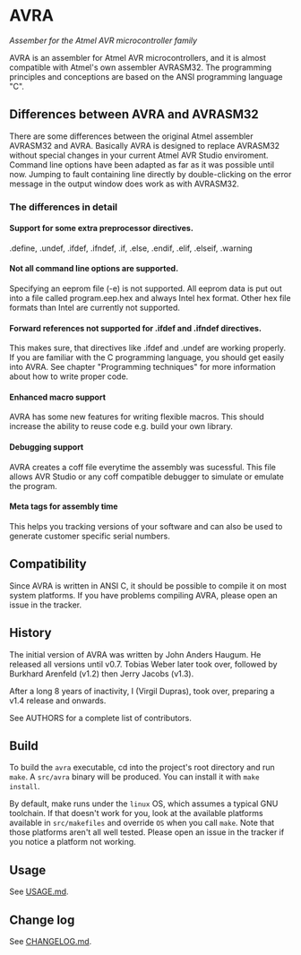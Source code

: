 # AVRA

*Assember for the Atmel AVR microcontroller family*

AVRA is an assembler for Atmel AVR microcontrollers, and it is almost
compatible with Atmel's own assembler AVRASM32. The programming
principles and conceptions are based on the ANSI programming language "C".

## Differences between AVRA and AVRASM32

There are some differences between the original Atmel assembler AVRASM32 and
AVRA. Basically AVRA is designed to replace AVRASM32 without special changes in
your current Atmel AVR Studio enviroment.  Command line options have been
adapted as far as it was possible until now. Jumping to fault containing line
directly by double-clicking on the error message in the output window does work
as with AVRASM32.

### The differences in detail

#### Support for some extra preprocessor directives.

.define, .undef, .ifdef, .ifndef, .if, .else, .endif, .elif, .elseif, .warning

#### Not all command line options are supported. 

Specifying an eeprom file (-e) is not supported. All eeprom data is
put out into a file called program.eep.hex and always Intel hex
format. Other hex file formats than Intel are currently not supported.

#### Forward references not supported for .ifdef and .ifndef directives.

This makes sure, that directives like .ifdef and .undef are working 
properly. If you are familiar with the C programming language, you
should get easily into AVRA. See chapter "Programming techniques" for
more information about how to write proper code.

#### Enhanced macro support

AVRA has some new features for writing flexible macros. This should
increase the ability to reuse code e.g. build your own library.

#### Debugging support

AVRA creates a coff file everytime the assembly was sucessful. This
file allows AVR Studio or any coff compatible debugger to simulate
or emulate the program.

#### Meta tags for assembly time

This helps you tracking versions of your software and can also be
used to generate customer specific serial numbers.

## Compatibility

Since AVRA is written in ANSI C, it should be possible to compile it on
most system platforms. If you have problems compiling AVRA, please open an
issue in the tracker.

## History

The initial version of AVRA was written by John Anders Haugum. He released
all versions until v0.7. Tobias Weber later took over, followed by Burkhard
Arenfeld (v1.2) then Jerry Jacobs (v1.3).

After a long 8 years of inactivity, I (Virgil Dupras), took over, preparing a
v1.4 release and onwards.

See AUTHORS for a complete list of contributors.

## Build

To build the `avra` executable, cd into the project's root directory and run
`make`. A `src/avra` binary will be produced. You can install it with `make
install`.

By default, make runs under the `linux` OS, which assumes a typical GNU
toolchain. If that doesn't work for you, look at the available platforms
available in `src/makefiles` and override `OS` when you call `make`. Note that
those platforms aren't all well tested. Please open an issue in the tracker if
you notice a platform not working.

## Usage

See [USAGE.md](USAGE.md).

## Change log

See [CHANGELOG.md](CHANGELOG.md).
